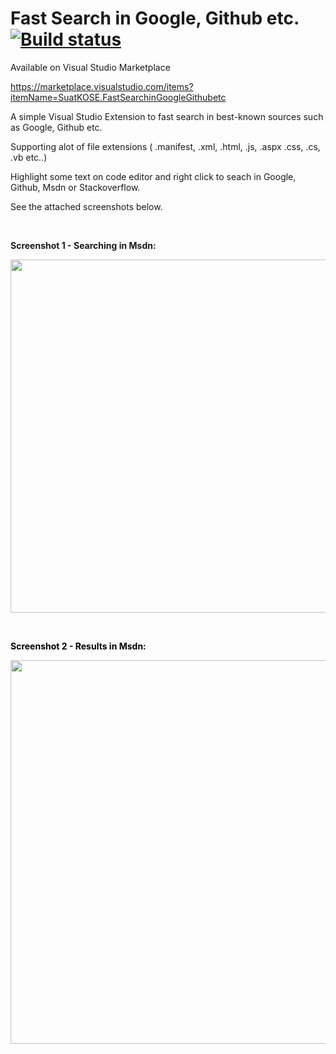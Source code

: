 # Fast Search in Google, Github etc.[![Build status](https://ci.appveyor.com/api/projects/status/tx6v94dee6uptest?svg=true)](https://ci.appveyor.com/project/suadev/searchin)

Available on Visual Studio Marketplace  

https://marketplace.visualstudio.com/items?itemName=SuatKOSE.FastSearchinGoogleGithubetc

<div id="longDesc">
            
<p><span>A simple Visual Studio Extension to fast search in best-known sources such as Google, Github etc.</span></p>
<p>Supporting alot of file extensions ( .manifest, .xml, .html, .js, .aspx .css, .cs, .vb etc..)</p>
<p>Highlight some text on code editor and right click to seach in Google, Github, Msdn or Stackoverflow.</p>
<p>See the attached screenshots below.</p>
<p>&nbsp;</p>
<p><strong>Screenshot 1 - Searching in Msdn: </strong></p>
<p><img id="239378" src="https://i1.visualstudiogallery.msdn.s-msft.com/1f908c09-53a9-410e-8567-d30aa8a384f1/image/file/239378/1/1.jpg" alt="" width="695" height="565"></p>
<p>&nbsp;</p>
<p><span style="color:#000000"><strong>Screenshot 2 - Results in Msdn: </strong></span></p>
<p><span> <img id="239481" src="https://i1.visualstudiogallery.msdn.s-msft.com/1f908c09-53a9-410e-8567-d30aa8a384f1/image/file/239481/1/2.jpg" alt="" width="802" height="614"><br>
</span></p></div>
